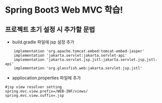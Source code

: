 # Spring Boot3 Web MVC 학습!

## 프로젝트 초기 설정 시 추가할 문법
- build.gradle 파일에 jsp 설정 추가
```
    implementation 'org.apache.tomcat.embed:tomcat-embed-jasper'
	implementation 'jakarta.servlet:jakarta.servlet-api'
	implementation 'jakarta.servlet.jsp.jstl:jakarta.servlet.jsp.jstl-api'
	implementation 'org.glassfish.web:jakarta.servlet.jsp.jstl'
```

- appliocation.properties 파일에 추가 
```
#jsp view resolver setting
spring.mvc.view.prefix=/WEB-INF/views/
spring.mvc.view.suffix=.jsp
```

